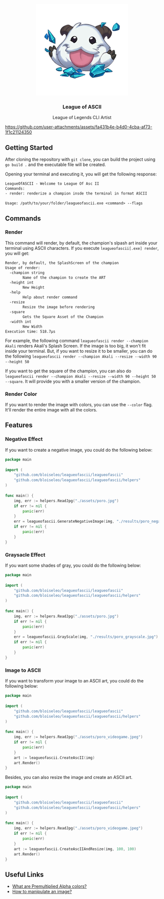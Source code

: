 <p align="center">
<img src="./assets/poro.png" width="300" height="300">
</p>
<p>
    <h3 align="center">League of ASCII</h3>
    <p align="center">League of Legends CLI Artist</p>
</p>

https://github.com/user-attachments/assets/fa431b4e-b4d0-4cba-af73-1f1c21124350

## Getting Started

After cloning the repository with `git clone`, you can build the project using `go build .` and the executable file will be created. 

Opening your terminal and executing it, you will get the following response:
```
LeagueOfASCII - Welcome to League Of Asc II
Commands: 
- render: renderize a champion insde the terminal in format ASCII

Usage: /path/to/your/folder/leagueofascii.exe <command> --flags
```
## Commands
### Render
This command will render, by default, the champion's slpash art inside your terminal using ASCII characters. If you execute `leagueofascii[.exe] render`, you will get:
```
Render, by default, the SplashScreen of the champion
Usage of render:
  -champion string
        Name of the champion to create the ART
  -height int
        New Height
  -help
        Help about render command
  -resize
        Resize the image before rendering
  -square
        Gets the Square Asset of the Champion
  -width int
        New Width
Execution time: 518.7µs
```
For example, the following command `leagueofascii render --champion Akali` renders Akali's Splash Screen. If the image is too big, it won't fit inside your terminal. But, if you want to resize it to be smaller, you can do the following `leagueofascii render --champion Akali --resize --width 90 --height 50`

If you want to get the square of the champion, you can also do `leagueofascii render --champion Akali --resize --width 90 --height 50 --square`. It will provide you with a smaller version of the champion.
### Render Color
If you want to render the image with colors, you can use the `--color` flag. It'll render the entire image with all the colors.
## Features 
### Negative Effect
If you want to create a negative image, you could do the following below:

```go
package main

import (
	"github.com/bloiseleo/leagueofascii/leagueofascii"
	"github.com/bloiseleo/leagueofascii/leagueofascii/helpers"
)

func main() {
	img, err := helpers.ReadJpg("./assets/poro.jpg")
	if err != nil {
		panic(err)
	}
	err = leagueofascii.GenerateNegativeImage(img, "./results/poro_negated.jpg", leagueofascii.Best_Quality)
	if err != nil {
		panic(err)
	}
}
```
### Graysacle Effect
If you want some shades of gray, you could do the following below:
```go
package main

import (
	"github.com/bloiseleo/leagueofascii/leagueofascii"
	"github.com/bloiseleo/leagueofascii/leagueofascii/helpers"
)

func main() {
	img, err := helpers.ReadJpg("./assets/poro.jpg")
	if err != nil {
		panic(err)
	}
	err = leagueofascii.GrayScale(img, "./results/poro_grayscale.jpg")
	if err != nil {
		panic(err)
	}
}

```
### Image to ASCII
If you want to transform your image to an ASCII art, you could do the following below:
```go
package main

import (
	"github.com/bloiseleo/leagueofascii/leagueofascii"
	"github.com/bloiseleo/leagueofascii/leagueofascii/helpers"
)

func main() {
	img, err := helpers.ReadJpg("./assets/poro_videogame.jpeg")
	if err != nil {
		panic(err)
	}
	art := leagueofascii.CreateAscII(img)
	art.Render()
}

```
Besides, you can also resize the image and create an ASCII art.
```go
package main

import (
	"github.com/bloiseleo/leagueofascii/leagueofascii"
	"github.com/bloiseleo/leagueofascii/leagueofascii/helpers"
)

func main() {
	img, err := helpers.ReadJpg("./assets/poro_videogame.jpeg")
	if err != nil {
		panic(err)
	}
	art := leagueofascii.CreateAscIIAndResize(img, 100, 100)
	art.Render()
}
```
## Useful Links
- [What are Premultiplied Alpha colors?](https://shawnhargreaves.com/blog/premultiplied-alpha.html)
- [How to manipulate an image?](https://medium.com/@shubham0473/from-pixels-to-pictures-a-guide-to-image-manipulation-in-java-3647cac29ca3)
